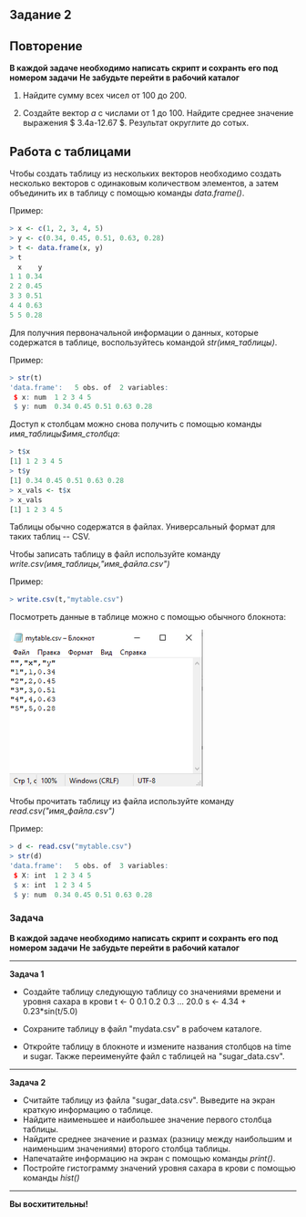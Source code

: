 Задание 2
---------

## Повторение
**В каждой задаче необходимо написать скрипт и сохранть его под номером задачи**
**Не забудьте перейти в рабочий каталог**

1. Найдите сумму всех чисел от 100 до 200.

2. Создайте вектор $a$ с числами от 1 до 100. Найдите среднее значение выражения $ 3.4a-12.67 $. Результат округлите до сотых.

## Работа с таблицами

Чтобы создать таблицу из нескольких векторов необходимо создать несколько векторов c одинаковым количеством элементов, а затем объединить их в таблицу с помощью команды *data.frame()*.

Пример:

```R
> x <- c(1, 2, 3, 4, 5)
> y <- c(0.34, 0.45, 0.51, 0.63, 0.28)
> t <- data.frame(x, y)
> t
  x    y
1 1 0.34
2 2 0.45
3 3 0.51
4 4 0.63
5 5 0.28
```

Для получния первоначальной информации о данных, которые содержатся в таблице, воспользуйтесь командой *str(имя_таблицы)*.

Пример:

```R
> str(t)
'data.frame':   5 obs. of  2 variables:
 $ x: num  1 2 3 4 5
 $ y: num  0.34 0.45 0.51 0.63 0.28
```

Доступ к столбцам можно снова получить с помощью команды *имя_таблицы$имя_столбца*:

```R
> t$x
[1] 1 2 3 4 5
> t$y
[1] 0.34 0.45 0.51 0.63 0.28
> x_vals <- t$x
> x_vals
[1] 1 2 3 4 5
```

Таблицы обычно содержатся в файлах. Универсальный формат для таких таблиц -- CSV. 

Чтобы записать таблицу в файл используйте команду
*write.csv(имя_таблицы,"имя_файла.csv")*

Пример:

```R
> write.csv(t,"mytable.csv")
```

Посмотреть данные в таблице можно с помощью обычного блокнота:

![](screen.png)


Чтобы прочитать таблицу из файла используйте команду
*read.csv("имя_файла.csv")*

Пример:

```R
> d <- read.csv("mytable.csv")
> str(d)
'data.frame':   5 obs. of  3 variables:
 $ X: int  1 2 3 4 5
 $ x: int  1 2 3 4 5
 $ y: num  0.34 0.45 0.51 0.63 0.28
```


### Задача
**В каждой задаче необходимо написать скрипт и сохранть его под номером задачи**
**Не забудьте перейти в рабочий каталог**

------------

**Задача 1**
* Создайте таблицу следующую таблицу со значениями времени и уровня сахара в крови
t <- 0 0.1 0.2 0.3 ... 20.0
s <- 4.34 + 0.23*sin(t/5.0)

* Сохраните таблицу в файл "mydata.csv" в рабочем каталоге.

* Откройте таблицу в блокноте и измените названия столбцов на time и sugar. Также переименуйте файл с таблицей на "sugar_data.csv".
------------

**Задача 2**
* Считайте таблицу из файла "sugar_data.csv". Выведите на экран краткую информацию о таблице.
* Найдите наименьшее и наибольшее значение первого столбца таблицы.
* Найдите среднее значение и размах (разницу между наибольшим и наименьшим значениями) второго столбца таблицы.
* Напечатайте информацию на экран с помощью команды *print()*.
* Постройте гистограмму значений уровня сахара в крови с помощью команды *hist()*

---------------

**Вы восхитительны!**
